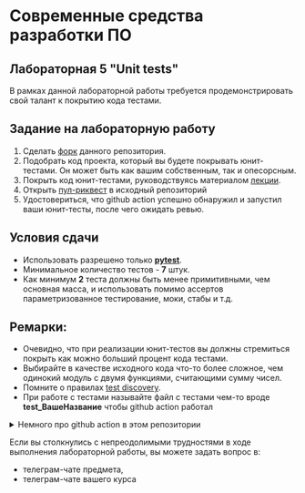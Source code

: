 # Современные средства разработки ПО
## Лабораторная 5 "Unit tests"
В рамках данной лабораторной работы требуется продемонстрировать свой талант к покрытию кода тестами.
## Задание на лабораторную работу
1. Сделать [форк](https://docs.github.com/en/get-started/quickstart/fork-a-repo) данного репозитория.
2. Подобрать код проекта, который вы будете покрывать юнит-тестами. Он может быть как вашим собственным, так и опесорсным.
2. Покрыть код юнит-тестами, руководствуясь материалом [лекции](https://github.com/xtrueman/prog_instruments/blob/main/presentations/UnitTests.pptx).
4. Открыть [пул-риквест](https://docs.github.com/en/pull-requests/collaborating-with-pull-requests/proposing-changes-to-your-work-with-pull-requests/creating-a-pull-request-from-a-fork) в иcходный репозиторий
5. Удостовериться, что github action успешно обнаружил и запустил ваши юнит-тесты, после чего ожидать ревью.

## Условия сдачи
* Использовать разрешено только **[pytest](https://docs.pytest.org/en/7.4.x/)**.
* Минимальное количество тестов - **7** штук.
* Как минимум **2** теста должны быть менее примитивными, чем основная масса, и использовать помимо ассертов параметризованное тестирование, моки, стабы и т.д.

## Ремарки:
* Очевидно, что при реализации юнит-тестов вы должны стремиться покрыть как можно больший процент кода тестами.
* Выбирайте в качестве исходного кода что-то более сложное, чем одинокий модуль с двумя функциями, считающими сумму чисел.
* Помните о правилах [test discovery](https://docs.pytest.org/en/7.1.x/explanation/goodpractices.html#conventions-for-python-test-discovery).
* При работе с тестами называйте файл с тестами чем-то вроде **test_ВашеНазвание** чтобы github action работал

<details>
  <summary> Немного про github action в этом репозитории </summary>
  <br>

Этот action выполняет крайне простой набор действий:
* Чекаутит код вашего форка,
* Устанавливает зависимости из `requirements.txt`,
* Запускает юнит-тесты,
* Подсчитывает процент покрытия кода тестами.
  <br>
</details>

Если вы столкнулись с непреодолимыми трудностями в ходе выполнения лабораторной работы, вы можете задать вопрос в:
* телеграм-чате предмета,
* телеграм-чате вашего курса
